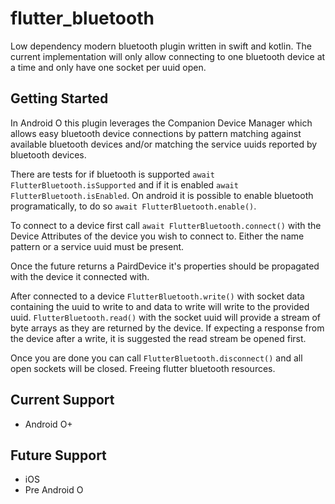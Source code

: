 # flutter_bluetooth

Low dependency modern bluetooth plugin written in swift and kotlin. The current implementation will only allow connecting to one bluetooth device at a time and only have one socket per uuid open.

## Getting Started

In Android O this plugin leverages the Companion Device Manager which allows easy bluetooth device connections by pattern matching against available bluetooth devices and/or matching the service uuids reported by bluetooth devices.

There are tests for if bluetooth is supported `await FlutterBluetooth.isSupported` and if it is enabled `await FlutterBluetooth.isEnabled`. On android it is possible to enable bluetooth programatically, to do so `await FlutterBluetooth.enable()`.

To connect to a device first call `await FlutterBluetooth.connect()` with the Device Attributes of the device you wish to connect to. Either the name pattern or a service uuid must be present.

Once the future returns a PairdDevice it's properties should be propagated with the device it connected with.

After connected to a device `FlutterBluetooth.write()` with socket data containing the uuid to write to and data to write will write to the provided uuid. `FlutterBluetooth.read()` with the socket uuid will provide a stream of byte arrays as they are returned by the device. If expecting a response from the device after a write, it is suggested the read stream be opened first.

Once you are done you can call `FlutterBluetooth.disconnect()` and all open sockets will be closed. Freeing flutter bluetooth resources.

## Current Support

- Android O+

## Future Support

- iOS
- Pre Android O
